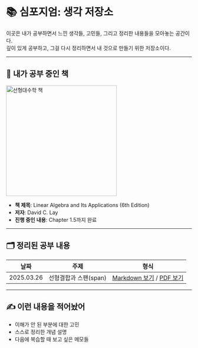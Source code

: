 # 📚 심포지엄: 생각 저장소

이곳은 내가 공부하면서 느낀 생각들, 고민들, 그리고 정리한 내용들을 모아놓는 공간이다.  
깊이 있게 공부하고, 그걸 다시 정리하면서 내 것으로 만들기 위한 저장소이다.

---

## 📘 내가 공부 중인 책

<img src="./img/linear_algebra_book.jpg" alt="선형대수학 책" width="300"/>

- **책 제목**: Linear Algebra and Its Applications (6th Edition)
- **저자**: David C. Lay
- **진행 중인 내용**: Chapter 1.5까지 완료

---

## 🗂️ 정리된 공부 내용

| 날짜 | 주제 | 형식 |
|------|------|------|
| 2025.03.26 | 선형결합과 스팬(span) | [Markdown 보기](./notebook/ch1.3_notes.md) / [PDF 보기](./notebook/ch1.3_notes.pdf) |

---

## ✍️ 이런 내용을 적어놨어
- 이해가 안 된 부분에 대한 고민
- 스스로 정리한 개념 설명
- 다음에 복습할 때 보고 싶은 메모들
